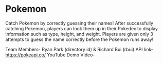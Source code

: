 # Pokemon
Catch Pokemon by correctly guessing their names! After successfully catching Pokemon, players can look them up in their Pokedex to display information such as type, height, and weight. Players are given only 3 attempts to guess the name correctly before the Pokemon runs away!

Team Members- Ryan Park (directory id) & Richard Bui (rbui)
API link- https://pokeapi.co/
YouTube Demo Video- 
